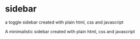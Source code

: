 # sidebar
a toggle sidebar created with plain html, css and javascript

A minimalistic sidebar created with plain html, css and javascript
